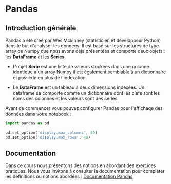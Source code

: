 # Pandas

## Introduction générale

Pandas a été créé par Wes Mckinney (statisticien et développeur Python) dans le but d'analyser les données. Il est basé sur les structures de type array de Numpy que nous avons déjà présentées et comporte deux objets : les **DataFrame** et les **Series**.

- L'objet **Serie** est une liste de valeurs stockées dans une colonne identique à un array Numpy il est également semblable à un dictionnaire et possède en plus de l'indexation.

- Le **DataFrame** est un tableau à deux dimensions indexées. Un dataframe se comporte comme un dictionnaire dont les clefs sont les noms des colonnes et les valeurs sont des séries.

Avant de commencer vous pouvez configurer Pandas pour l'affichage des données dans votre notebook :

```python
import pandas as pd

pd.set_option('display.max_columns', 40)
pd.set_option('display.max_rows', 40)

```

## Documentation

Dans ce cours nous présentons des notions en abordant des exercices pratiques. Nous vous invitons à consulter la documentation pour compléter les définitions ou notions abordées :
[Documentation Pandas](https://pandas.pydata.org/pandas-docs/stable/)
